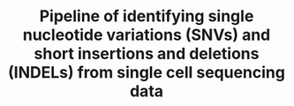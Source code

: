 ---
title: Pipeline of identifying single nucleotide variations (SNVs) and short insertions and deletions (INDELs) from single cell sequencing data 
tags:
- pipeline

# Optional external URL for project (replaces project detail page).
external_link: "https://github.com/biosinodx/SCcaller"

---
